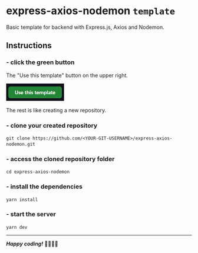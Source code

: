 # express-axios-nodemon `template`

Basic template for backend with Express.js, Axios and Nodemon.

## Instructions

### - click the green button

The "Use this template" button on the upper right.

![I'm the green button](https://github.com/EduardoAlphonse/assets/blob/main/for-templates/use-this-template-button.png?raw=true)

The rest is like creating a new repository.

### - clone your created repository

```
git clone https://github.com/<YOUR-GIT-USERNAME>/express-axios-nodemon.git
```

### - access the cloned repository folder

```
cd express-axios-nodemon
```

### - install the dependencies

```
yarn install
```

### - start the server

```
yarn dev
```

---

<b><i>Happy coding!</i></b> 👨‍💻👩‍💻

